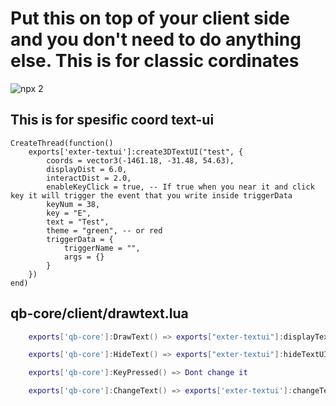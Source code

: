 
# Put this on top of your client side and you don't need to do anything else. This is for classic cordinates

![npx 2](https://github.com/user-attachments/assets/060313fa-d3df-4933-846f-c8f1c3e0ddff)


## This is for spesific coord text-ui
```
CreateThread(function()
    exports['exter-textui']:create3DTextUI("test", {
        coords = vector3(-1461.18, -31.48, 54.63),
        displayDist = 6.0,
        interactDist = 2.0,
        enableKeyClick = true, -- If true when you near it and click key it will trigger the event that you write inside triggerData
        keyNum = 38,
        key = "E",
        text = "Test",
        theme = "green", -- or red
        triggerData = {
            triggerName = "",
            args = {}
        }
    })
end)
```

## qb-core/client/drawtext.lua
```lua
    exports['qb-core']:DrawText() => exports["exter-textui"]:displayTextUI(text, position)

    exports['qb-core']:HideText() => exports["exter-textui"]:hideTextUI()

    exports['qb-core']:KeyPressed() => Dont change it

    exports['qb-core']:ChangeText() => exports['exter-textui']:changeText(text, position)
```
